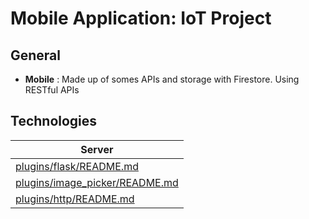 # Mobile Application: IoT Project

## General ##

- **Mobile** : Made up of somes APIs and storage with Firestore. Using RESTful APIs

## Technologies ##

| Server | 
| ------ |
| [plugins/flask/README.md](https://github.com/pallets/flask) |
| [plugins/image_picker/README.md](https://pub.dev/packages/image_picker) |
| [plugins/http/README.md](https://pub.dev/packages/http) |



